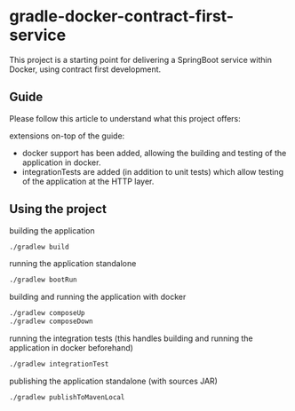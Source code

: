 # gradle-docker-contract-first-service

This project is a starting point for delivering a SpringBoot service within Docker, using contract first development.

## Guide

Please follow this article to understand what this project offers: 

extensions on-top of the guide:
- docker support has been added, allowing the building and testing of the application in docker.
- integrationTests are added (in addition to unit tests) which allow testing of the application at the HTTP layer.

## Using the project

building the application 

```bash
./gradlew build
```

running the application standalone

```bash
./gradlew bootRun
```

building and running the application with docker

```bash
./gradlew composeUp
./gradlew composeDown
```

running the integration tests (this handles building and running the application in docker beforehand)

```bash
./gradlew integrationTest
```

publishing the application standalone (with sources JAR)

```bash
./gradlew publishToMavenLocal
```





